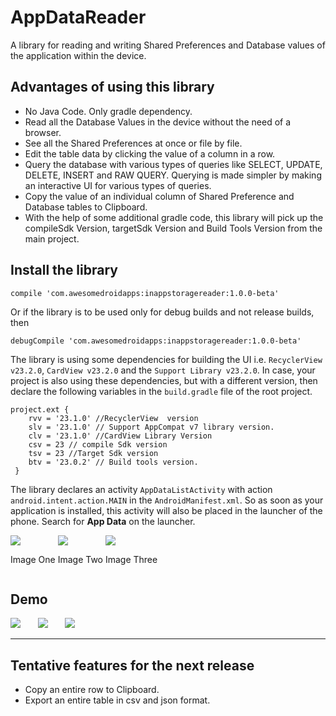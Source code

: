 # AppDataReader

A library for reading and writing Shared Preferences and Database values of the application within the device. 

## Advantages of using this library
* No Java Code. Only gradle dependency.
* Read all the Database Values in the device without the need of a browser.
* See all the Shared Preferences at once or file by file.
* Edit the table data by clicking the value of a column in a row.
* Query the database with various types of queries like SELECT, UPDATE, DELETE, INSERT and RAW QUERY. Querying is made simpler by making an interactive UI for various types of queries.
* Copy the value of an individual column of Shared Preference and Database tables to Clipboard.
* With the help of some additional gradle code, this library will pick up the compileSdk Version, targetSdk Version and  Build Tools Version from the main project.

## Install the library
```
compile 'com.awesomedroidapps:inappstoragereader:1.0.0-beta'
```
Or if the library is to be used only for debug builds and not release builds, then 
```
debugCompile 'com.awesomedroidapps:inappstoragereader:1.0.0-beta'
```

The library is using some dependencies for building the UI i.e. `RecyclerView v23.2.0`, `CardView v23.2.0` and the `Support Library v23.2.0`. In case, your project is also using these dependencies, but with a different version, then declare the following variables in the `build.gradle` file of the root project.

```
project.ext {
    rvv = '23.1.0' //RecyclerView  version
    slv = '23.1.0' // Support AppCompat v7 library version.
    clv = '23.1.0' //CardView Library Version
    csv = 23 // compile Sdk version
    tsv = 23 //Target Sdk version
    btv = '23.0.2' // Build tools version.
 }
```


The library declares an activity `AppDataListActivity` with action `android.intent.action.MAIN` in the `AndroidManifest.xml`. So as soon as your application is installed, this activity will also be placed in the launcher of the phone. Search for **App Data** on the launcher.

<div style="max-width: 650px">
    <div style=" display: inline-block;">
      <img src="images/demo_select_query.png" />
      <p>Image One</p>
    </div>
    <div style=" display: inline-block;">
      <img src="images/demo_update_query.png" />
      <p>Image Two</p>
    </div>
    <div style=" display: inline-block;">
      <img src="images/demo_raw_query.png" />
      <p> Image Three</p>
    </div>
</div>

## Demo 

![](images/demo_select_query.png) &nbsp; &nbsp; &nbsp; ![](images/demo_update_query.png) &nbsp; &nbsp; &nbsp; ![](images/demo_raw_query.png)

***

## Tentative features for the next release

* Copy an entire row to Clipboard.
* Export an entire table in csv and json format.


